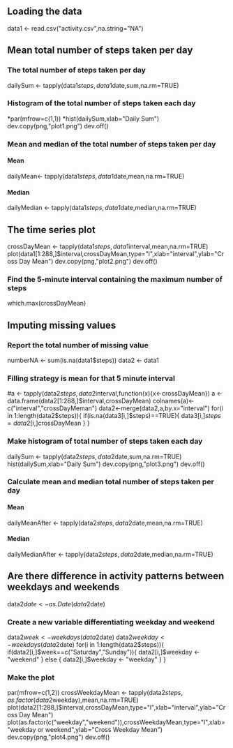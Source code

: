 ## Loading the data
data1  <- read.csv("activity.csv",na.string="NA")

## Mean total number of steps taken per day
### The total number of steps taken per day
dailySum <- tapply(data1$steps,data1$date,sum,na.rm=TRUE)
### Histogram of the total number of steps taken each day
*par(mfrow=c(1,1))
*hist(dailySum,xlab="Daily Sum")
dev.copy(png,"plot1.png")
dev.off()
### Mean and median of the total number of steps taken per day
#### Mean
dailyMean<- tapply(data1$steps,data1$date,mean,na.rm=TRUE)
#### Median
dailyMedian <- tapply(data1$steps,data1$date,median,na.rm=TRUE)

## The time series plot
crossDayMean <- tapply(data1$steps,data1$interval,mean,na.rm=TRUE)
plot(data1[1:288,]$interval,crossDayMean,type="l",xlab="interval",ylab="Cross Day Mean")
dev.copy(png,"plot2.png")
dev.off()
### Find the 5-minute interval containing the maximum number of steps
which.max(crossDayMean)

## Imputing missing values
### Report the total number of missing value
numberNA <- sum(is.na(data1$steps))
data2 <- data1
### Filling strategy is mean for that 5 minute interval
#a <- tapply(data2$steps,data2$interval,function(x){x<-crossDayMean})
a <- data.frame(data2[1:288,]$interval,crossDayMean)
colnames(a)<-c("interval","crossDayMeman")
data2<-merge(data2,a,by.x="interval")
for(i in 1:length(data2$steps)){
        if(is.na(data3[i,]$steps)==TRUE){
                data3[i,]$steps=data2[i,]$crossDayMean
        }
}
### Make histogram of total number of steps taken each day
dailySum <- tapply(data2$steps,data2$date,sum,na.rm=TRUE)
hist(dailySum,xlab="Daily Sum")
dev.copy(png,"plot3.png")
dev.off()
### Calculate mean and median total number of steps taken per day
#### Mean
dailyMeanAfter <- tapply(data2$steps,data2$date,mean,na.rm=TRUE)
#### Median
dailyMedianAfter <- tapply(data2$steps,data2$date,median,na.rm=TRUE)

## Are there difference in activity patterns between weekdays and weekends
data2$date <- as.Date(data2$date)
### Create a new variable differentiating weekday and weekend
data2$week <- weekdays(data2$date)
data2$weekday <- weekdays(data2$date)
for(i in 1:length(data2$steps)){
        if(data2[i,]$week==c("Saturday","Sunday")){
                data2[i,]$weekday <- "weekend"
        } else {
                data2[i,]$weekday <- "weekday"
                }
}
### Make the plot
par(mfrow=c(1,2))
crossWeekdayMean <- tapply(data2$steps,as.factor(data2$weekday),mean,na.rm=TRUE)
plot(data2[1:288,]$interval,crossDayMean,type="l",xlab="interval",ylab="Cross Day Mean")
plot(as.factor(c("weekday","weekend")),crossWeekdayMean,type="l",xlab="weekday or weekend",ylab="Cross Weekday Mean")
dev.copy(png,"plot4.png")
dev.off()
